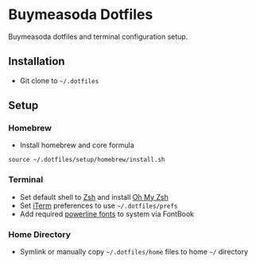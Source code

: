 # Buymeasoda Dotfiles

Buymeasoda dotfiles and terminal configuration setup.

## Installation

- Git clone to `~/.dotfiles`

## Setup

### Homebrew

- Install homebrew and core formula

```
source ~/.dotfiles/setup/homebrew/install.sh
```

### Terminal

- Set default shell to [Zsh](http://zsh.sourceforge.net/) and install [Oh My Zsh](https://ohmyz.sh/)
- Set [iTerm](https://www.iterm2.com/) preferences to use `~/.dotfiles/prefs`
- Add required [powerline fonts](https://github.com/powerline/fonts) to system via FontBook

### Home Directory

- Symlink or manually copy `~/.dotfiles/home` files to home `~/` directory
